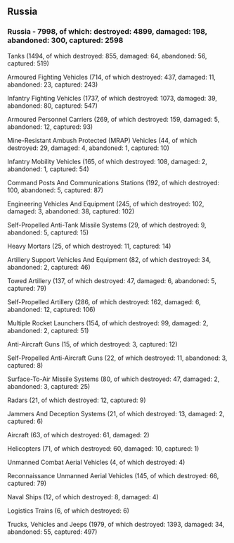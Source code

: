 
 
 ## Russia
 
 ### Russia - 7998, of which: destroyed: 4899, damaged: 198, abandoned: 300, captured: 2598

 

 

 Tanks (1494, of which destroyed: 855, damaged: 64, abandoned: 56, captured: 519)

 Armoured Fighting Vehicles (714, of which destroyed: 437, damaged: 11, abandoned: 23, captured: 243)

 Infantry Fighting Vehicles (1737, of which destroyed: 1073, damaged: 39, abandoned: 80, captured: 547)

 Armoured Personnel Carriers (269, of which destroyed: 159, damaged: 5, abandoned: 12, captured: 93)

 Mine-Resistant Ambush Protected (MRAP) Vehicles (44, of which destroyed: 29, damaged: 4, abandoned: 1, captured: 10)

 Infantry Mobility Vehicles (165, of which destroyed: 108, damaged: 2, abandoned: 1, captured: 54)

 Command Posts And Communications Stations (192, of which destroyed: 100, abandoned: 5, captured: 87)

 Engineering Vehicles And Equipment (245, of which destroyed: 102, damaged: 3, abandoned: 38, captured: 102)

 Self-Propelled Anti-Tank Missile Systems (29, of which destroyed: 9, abandoned: 5, captured: 15)

 Heavy Mortars (25, of which destroyed: 11, captured: 14)

 Artillery Support Vehicles And Equipment (82, of which destroyed: 34, abandoned: 2, captured: 46)

 Towed Artillery (137, of which destroyed: 47, damaged: 6, abandoned: 5, captured: 79)

 Self-Propelled Artillery (286, of which destroyed: 162, damaged: 6, abandoned: 12, captured: 106)

 Multiple Rocket Launchers (154, of which destroyed: 99, damaged: 2, abandoned: 2, captured: 51)

 Anti-Aircraft Guns (15, of which destroyed: 3, captured: 12)

 Self-Propelled Anti-Aircraft Guns (22, of which destroyed: 11, abandoned: 3, captured: 8)

 Surface-To-Air Missile Systems (80, of which destroyed: 47, damaged: 2, abandoned: 3, captured: 25)

 Radars (21, of which destroyed: 12, captured: 9)

 Jammers And Deception Systems (21, of which destroyed: 13, damaged: 2, captured: 6)

 Aircraft (63, of which destroyed: 61, damaged: 2)

 Helicopters (71, of which destroyed: 60, damaged: 10, captured: 1)

 Unmanned Combat Aerial Vehicles (4, of which destroyed: 4)

 Reconnaissance Unmanned Aerial Vehicles (145, of which destroyed: 66, captured: 79)

 Naval Ships (12, of which destroyed: 8, damaged: 4)

 Logistics Trains (6, of which destroyed: 6)

 Trucks, Vehicles and Jeeps (1979, of which destroyed: 1393, damaged: 34, abandoned: 55, captured: 497)

